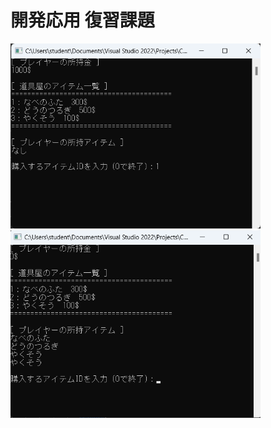 # 開発応用 復習課題
<p>
<img alt="実画面1" src="https://github.com/Ria2421/RPG_item/blob/460729c3a40506f8e13ee40e7daf2135f4fab986/img/%E3%82%B9%E3%82%AF%E3%83%AA%E3%83%BC%E3%83%B3%E3%82%B7%E3%83%A7%E3%83%83%E3%83%88%20(143).png?raw=true" width="400px">
<img alt="実画面2" src="https://github.com/Ria2421/RPG_item/blob/460729c3a40506f8e13ee40e7daf2135f4fab986/img/%E3%82%B9%E3%82%AF%E3%83%AA%E3%83%BC%E3%83%B3%E3%82%B7%E3%83%A7%E3%83%83%E3%83%88%20(144).png?raw=true" width="400px">
</p>
